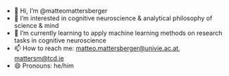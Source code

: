 - 👋 Hi, I’m @matteomattersberger
- 👀 I’m interested in cognitive neuroscience & analytical philosophy of science & mind
- 🌱 I’m currently learning to apply machine learning methods on research tasks in cognitive neuroscience
- 📫 How to reach me: matteo.mattersberger@univie.ac.at, mattersm@tcd.ie
- 😄 Pronouns: he/him

<!---
matteomattersberger/matteomattersberger is a ✨ special ✨ repository because its `README.md` (this file) appears on your GitHub profile.
You can click the Preview link to take a look at your changes.
--->
